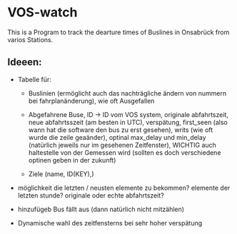 # VOS-watch
 
This is a Program to track the dearture times of Buslines in Onsabrück from varios Stations.  

## Ideeen:
- Tabelle für:
    - Buslinien (ermöglicht auch das nachträgliche ändern von nummern bei fahrplanänderung), wie oft Ausgefallen 

    - Abgefahrene Buse, ID -> ID vom VOS system, originale abfahrtszeit, neue abfahrtsszeit (am besten in UTC), verspätung, first_seen (also wann hat die software den bus zu erst gesehen), writs (wie oft wurde die zeile geaänder), optinal max_delay und min_delay (natürlich jeweils nur im gesehenen Zeitfenster), WICHTIG auch haltestelle von der Gemessen wird (sollten es doch verschiedene optinen geben in der zukunft)

    - Ziele (name, ID(KEY),)

- möglichkeit die letzten / neusten elemente zu bekommen? elemente der letzten stunde? originale oder echte abfahrtszeit?
- hinzufügeb Bus fällt aus (dann natürlich nicht mitzählen)
- Dynamische wahl des zeitfensterns bei sehr hoher verspätung